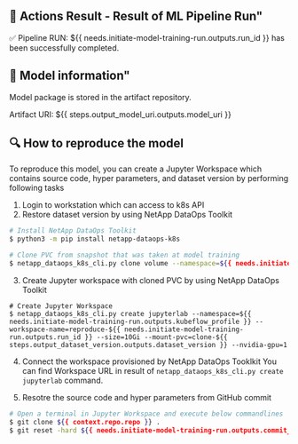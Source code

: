 ## :pushpin: Actions Result - Result of ML Pipeline Run"
:white_check_mark: Pipeline RUN: ${{ needs.initiate-model-training-run.outputs.run_id }} has been successfully completed.

## :brain: Model information"
Model package is stored in the artifact repository. 

Artifact URI: ${{ steps.output_model_uri.outputs.model_uri }}

## :mag: How to reproduce the model
To reproduce this model, you can create a Jupyter Workspace which contains source code, hyper parameters, and dataset version by performing following tasks

1. Login to workstation which can access to k8s API
2. Restore dataset version by using NetApp DataOps Toolkit

```bash
# Install NetApp DataOps Toolkit
$ python3 -m pip install netapp-dataops-k8s

# Clone PVC from snapshot that was taken at model training
$ netapp_dataops_k8s_cli.py clone volume --namespace=${{ needs.initiate-model-training-run.outputs.kubeflow_profile }} --source-snapshot-name=${{ steps.output_dataset_version.outputs.dataset_version }} --new-pvc-name=clone-${{ steps.output_dataset_version.outputs.dataset_version }}
```

3. Create Jupyter workspace with cloned PVC by using NetApp DataOps Toolkit

```
# Create Jupyter Workspace
$ netapp_dataops_k8s_cli.py create jupyterlab --namespace=${{ needs.initiate-model-training-run.outputs.kubeflow_profile }} --workspace-name=reproduce-${{ needs.initiate-model-training-run.outputs.run_id }} --size=10Gi --mount-pvc=clone-${{ steps.output_dataset_version.outputs.dataset_version }} --nvidia-gpu=1
```

4. Connect the workspace provisioned by NetApp DataOps Tooklkit
You can find Workspace URL in result of `netapp_dataops_k8s_cli.py create jupyterlab` command.

5. Resotre the source code and hyper parameters from GitHub commit
```bash
# Open a terminal in Jupyter Workspace and execute below commandlines
$ git clone ${{ context.repo.repo }} .
$ git reset -hard ${{ needs.initiate-model-training-run.outputs.commit_sha }}
```